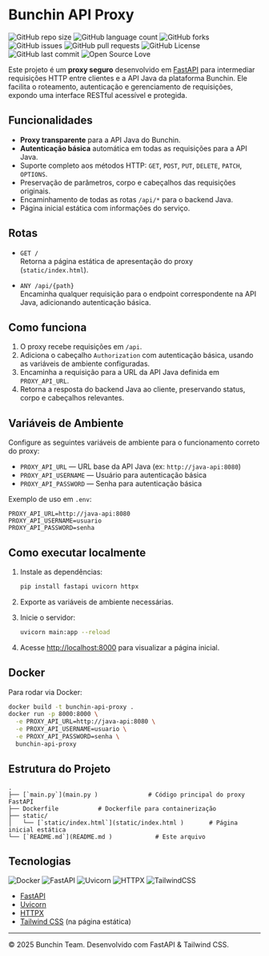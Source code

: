 # Bunchin API Proxy

![GitHub repo size](https://img.shields.io/github/repo-size/MatheusGaviota/bunchin-api-proxy?style=for-the-badge)
![GitHub language count](https://img.shields.io/github/languages/count/MatheusGaviota/bunchin-api-proxy?style=for-the-badge)
![GitHub forks](https://img.shields.io/github/forks/MatheusGaviota/bunchin-api-proxy?style=for-the-badge)
![GitHub issues](https://img.shields.io/github/issues/MatheusGaviota/bunchin-api-proxy?style=for-the-badge)
![GitHub pull requests](https://img.shields.io/github/issues-pr/MatheusGaviota/bunchin-api-proxy?style=for-the-badge)
![GitHub License](https://img.shields.io/github/license/MatheusGaviota/bunchin-api-proxy?style=for-the-badge)
![GitHub last commit](https://img.shields.io/github/last-commit/MatheusGaviota/bunchin-api-proxy?style=for-the-badge)
![Open Source Love](https://img.shields.io/badge/Open%20Source-%E2%9D%A4-red?style=for-the-badge)

Este projeto é um **proxy seguro** desenvolvido em [FastAPI](https://fastapi.tiangolo.com/) para intermediar requisições HTTP entre clientes e a API Java da plataforma Bunchin. Ele facilita o roteamento, autenticação e gerenciamento de requisições, expondo uma interface RESTful acessível e protegida.

## Funcionalidades

- **Proxy transparente** para a API Java do Bunchin.
- **Autenticação básica** automática em todas as requisições para a API Java.
- Suporte completo aos métodos HTTP: `GET`, `POST`, `PUT`, `DELETE`, `PATCH`, `OPTIONS`.
- Preservação de parâmetros, corpo e cabeçalhos das requisições originais.
- Encaminhamento de todas as rotas `/api/*` para o backend Java.
- Página inicial estática com informações do serviço.

## Rotas

- `GET /`  
  Retorna a página estática de apresentação do proxy (`static/index.html`).

- `ANY /api/{path}`  
  Encaminha qualquer requisição para o endpoint correspondente na API Java, adicionando autenticação básica.

## Como funciona

1. O proxy recebe requisições em `/api`.
2. Adiciona o cabeçalho `Authorization` com autenticação básica, usando as variáveis de ambiente configuradas.
3. Encaminha a requisição para a URL da API Java definida em `PROXY_API_URL`.
4. Retorna a resposta do backend Java ao cliente, preservando status, corpo e cabeçalhos relevantes.

## Variáveis de Ambiente

Configure as seguintes variáveis de ambiente para o funcionamento correto do proxy:

- `PROXY_API_URL` — URL base da API Java (ex: `http://java-api:8080`)
- `PROXY_API_USERNAME` — Usuário para autenticação básica
- `PROXY_API_PASSWORD` — Senha para autenticação básica

Exemplo de uso em `.env`:

```
PROXY_API_URL=http://java-api:8080
PROXY_API_USERNAME=usuario
PROXY_API_PASSWORD=senha
```

## Como executar localmente

1. Instale as dependências:
   ```sh
   pip install fastapi uvicorn httpx
   ```

2. Exporte as variáveis de ambiente necessárias.

3. Inicie o servidor:
   ```sh
   uvicorn main:app --reload
   ```

4. Acesse [http://localhost:8000](http://localhost:8000) para visualizar a página inicial.

## Docker

Para rodar via Docker:

```sh
docker build -t bunchin-api-proxy .
docker run -p 8000:8000 \
  -e PROXY_API_URL=http://java-api:8080 \
  -e PROXY_API_USERNAME=usuario \
  -e PROXY_API_PASSWORD=senha \
  bunchin-api-proxy
```

## Estrutura do Projeto

```
.
├── [`main.py`](main.py )              # Código principal do proxy FastAPI
├── Dockerfile           # Dockerfile para containerização
├── static/
│   └── [`static/index.html`](static/index.html )       # Página inicial estática
└── [`README.md`](README.md )            # Este arquivo
```

## Tecnologias

![Docker](https://img.shields.io/badge/Docker-ready-blue?style=for-the-badge&logo=docker)
![FastAPI](https://img.shields.io/badge/FastAPI-0.110.0-green?style=for-the-badge&logo=fastapi)
![Uvicorn](https://img.shields.io/badge/Uvicorn-0.29.0-005571?style=for-the-badge&logo=uvicorn)
![HTTPX](https://img.shields.io/badge/HTTPX-0.27.0-3b82f6?style=for-the-badge&logo=httpx)
![TailwindCSS](https://img.shields.io/badge/Tailwind_CSS-38B2AC?style=for-the-badge&logo=tailwind-css&logoColor=white)

- [FastAPI](https://fastapi.tiangolo.com/)
- [Uvicorn](https://www.uvicorn.org/)
- [HTTPX](https://www.python-httpx.org/)
- [Tailwind CSS](https://tailwindcss.com/) (na página estática)

---

&copy; 2025 Bunchin Team. Desenvolvido com FastAPI & Tailwind CSS.
